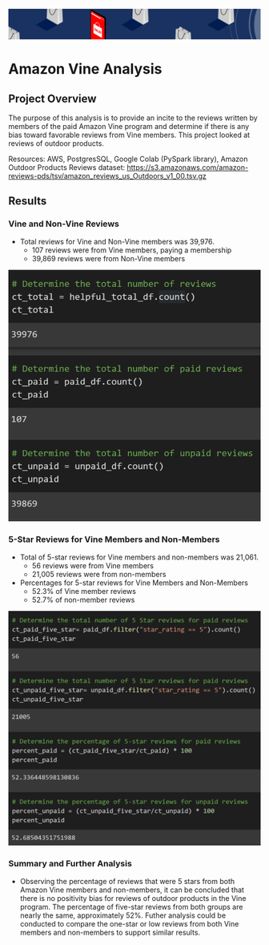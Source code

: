 ![shopping_banner](Resources/shopping_banner.png)
# Amazon Vine Analysis
## Project Overview
The purpose of this analysis is to provide an incite to the reviews written by members of the paid Amazon Vine program and determine if there is any bias toward favorable reviews from Vine members. This project looked at reviews of outdoor products.

Resources:
AWS, PostgresSQL, Google Colab (PySpark library), Amazon Outdoor Products Reviews dataset:
https://s3.amazonaws.com/amazon-reviews-pds/tsv/amazon_reviews_us_Outdoors_v1_00.tsv.gz
## Results
### Vine and Non-Vine Reviews
- Total reviews for Vine and Non-Vine members was 39,976.
    - 107 reviews were from Vine members, paying a membership
    - 39,869 reviews were from Non-Vine members

![Vcounts](Resources/Vcounts.png)
### 5-Star Reviews for Vine Members and Non-Members
- Total of 5-star reviews for Vine members and non-members was 21,061.
    - 56 reviews were from Vine members
    - 21,005 reviews were from non-members
- Percentages for 5-star reviews for Vine Members and Non-Members
    - 52.3% of Vine member reviews 
    - 52.7% of non-member reviews 

![5star](Resources/5star.png)

### Summary and Further Analysis

- Observing the percentage of reviews that were 5 stars from both Amazon Vine members and non-members, it can be concluded that there is no positivity bias for reviews of outdoor products in the Vine program. The percentage of five-star reviews from both groups are nearly the same, approximately 52%. Futher analysis could be conducted to compare the one-star or low reviews from both Vine members and non-members to support similar results.
